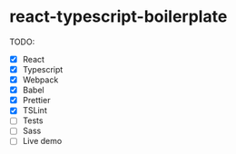 # react-typescript-boilerplate

TODO:

- [x] React
- [x] Typescript
- [x] Webpack
- [x] Babel
- [x] Prettier
- [x] TSLint
- [ ] Tests
- [ ] Sass
- [ ] Live demo

